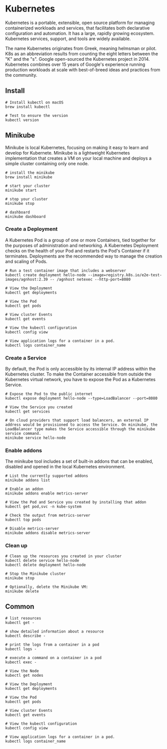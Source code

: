 # Kubernetes

Kubernetes is a portable, extensible, open source platform for managing containerized workloads and services, that facilitates both declarative configuration and automation. It has a large, rapidly growing ecosystem. Kubernetes services, support, and tools are widely available.

The name Kubernetes originates from Greek, meaning helmsman or pilot. K8s as an abbreviation results from counting the eight letters between the "K" and the "s". Google open-sourced the Kubernetes project in 2014. Kubernetes combines over 15 years of Google's experience running production workloads at scale with best-of-breed ideas and practices from the community.

## Install

```shell
# Install kubectl on macOS
brew install kubectl

# Test to ensure the version
kubectl version
```

## Minikube

Minikube is local Kubernetes, focusing on making it easy to learn and develop for Kubernete. Minikube is a lightweight Kubernetes implementation that creates a VM on your local machine and deploys a simple cluster containing only one node.

```shell
# install the minikube
brew install minikube

# start your cluster
minikube start

# stop your cluster
minikube stop

# dashboard
minikube dashboard
```

### Create a Deployment

A Kubernetes Pod is a group of one or more Containers, tied together for the purposes of administration and networking. A Kubernetes Deployment checks on the health of your Pod and restarts the Pod's Container if it terminates. Deployments are the recommended way to manage the creation and scaling of Pods.

```shell
# Run a test container image that includes a webserver
kubectl create deployment hello-node --image=registry.k8s.io/e2e-test-images/agnhost:2.39 -- /agnhost netexec --http-port=8080

# View the Deployment
kubectl get deployments

# View the Pod
kubectl get pods

# View cluster Events
kubectl get events

# View the kubectl configuration
kubectl config view

# View application logs for a container in a pod.
kubectl logs container_name
```

### Create a Service

By default, the Pod is only accessible by its internal IP address within the Kubernetes cluster. To make the Container accessible from outside the Kubernetes virtual network, you have to expose the Pod as a Kubernetes Service.

```shell
# Expose the Pod to the public internet
kubectl expose deployment hello-node --type=LoadBalancer --port=8080

# View the Service you created
kubectl get services

# On cloud providers that support load balancers, an external IP address would be provisioned to access the Service. On minikube, the LoadBalancer type makes the Service accessible through the minikube service command.
minikube service hello-node
```

### Enable addons

The minikube tool includes a set of built-in addons that can be enabled, disabled and opened in the local Kubernetes environment.

```shell
# List the currently supported addons
minikube addons list

# Enable an addon
minikube addons enable metrics-server

# View the Pod and Service you created by installing that addon
kubectl get pod,svc -n kube-system

# Check the output from metrics-server
kubectl top pods

# Disable metrics-server
minikube addons disable metrics-server
```

### Clean up

```shell
# Clean up the resources you created in your cluster
kubectl delete service hello-node
kubectl delete deployment hello-node

# Stop the Minikube cluster
minikube stop

# Optionally, delete the Minikube VM:
minikube delete
```

## Common

```shell
# list resources
kubectl get -

# show detailed information about a resource
kubectl describe -

# print the logs from a container in a pod
kubectl logs -

# execute a command on a container in a pod
kubectl exec -

# View the Node
kubectl get nodes

# View the Deployment
kubectl get deployments

# View the Pod
kubectl get pods

# View cluster Events
kubectl get events

# View the kubectl configuration
kubectl config view

# View application logs for a container in a pod.
kubectl logs container_name
```
